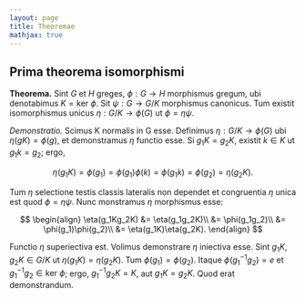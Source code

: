 ```yaml
---
layout: page
title: Theoremae
mathjax: true
---
```


## Prima theorema isomorphismi

__Theorema.__ Sint $G$ et $H$ greges, $\phi : G \rightarrow H$ morphismus gregum, ubi denotabimus $K = \text{ker}\ \phi$. Sit $\psi : G \rightarrow G/K$ morphismus canonicus. Tum existit isomorphismus unicus $\eta : G/K \rightarrow \phi(G)$ ut $\phi = \eta\psi$.

_Demonstratio._
Scimus K normalis in G esse. Definimus $\eta : G/K \rightarrow \phi(G)$ ubi $\eta(gK)=\phi(g)$, et demonstramus $\eta$ functio esse. Si $g_1K = g_2K$, existit $k\in K$ ut $g_1k = g_2$; ergo,

$$\eta(g_1 K) = \phi(g_1) = \phi(g_1)\phi(k) = \phi(g_1k) = \phi(g_2) = \eta(g_2K).$$

Tum $\eta$ selectione testis classis lateralis non dependet et congruentia $\eta$ unica est quod $\phi = \eta\psi$. Nunc monstramus $\eta$ morphismus esse:

$$
\begin{align}
    \eta(g_1Kg_2K) &= \eta(g_1g_2K)\\
    &= \phi(g_1g_2)\\
    &= \phi(g_1)\phi(g_2)\\
    &= \eta(g_1K)\eta(g_2K).
\end{align}
$$

Functio $\eta$ superiectiva est. Volimus demonstrare $\eta$ iniectiva esse. Sint $g_1K,g_2K\in G/K$ ut $\eta(g_1K)=\eta(g_2K)$. Tum $\phi(g_1)=\phi(g_2)$. Itaque $\phi(g_1^{-1}g_2) = e$ et $g_1^{-1}g_2\in \text{ker}\ \phi$; ergo, $g_1^{-1}g_2K = K$, aut $g_1K=g_2K$. Quod erat demonstrandum.
